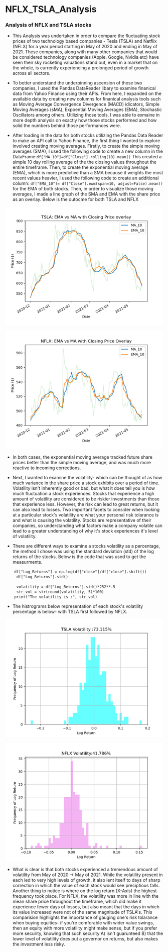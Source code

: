 # NFLX_TSLA_Analysis
### Analysis of NFLX and TSLA stocks


- This Analysis was undertaken in order to compare the fluctuating stock prices of two technology based companies - Tesla (TSLA) and Netflix (NFLX) for a year period starting in May of 2020 and ending in May of 2021.  These companies, along with many other companies that would be considered technology companies (Apple, Google, Nvidia etc) have seen their sky rocketing valuations stand out, even in a market that on the whole, is currently experiencing a prolonged period of growth across all sectors.  

- To better understand the underpinning ascension of these two companies, I used the Pandas DataReader libary to examine finanical data from Yahoo Finance using their APIs.  From here, I expanded on the available data by creating new columns for finanical analysis tools such as Moving Average Convergence Divergence (MACD) idicators, Simple Moving Averages (sMA), Expoential Moving Averages (EMA), Stochastic Oscillators among others.  Utilizing those tools, I was able to exmaine in more depth analysis on exactly how those stocks performed and how solid the numbers behind those performances were. 

- After loading in the data for both stocks utilizing the Pandas Data Reader to make an API call to Yahoo Finance, the first thing I wanted to explore involved creating moving averages.  Firstly, to create the simple moving averages (SMA), I used the following code to create a new column in the DataFrame:``` df["MA_10"]=df["Close"].rolling(10).mean() ``` This created a simple 10 day rolling average of the the closing values throughout the entire timeframe.  Then, to create the exponential moving average (EMA), which is more predictive than a SMA because it weights the most recent values heavier, I used the following code to create an additional column: ```df["EMA_10"]= df["Close"].ewm(span=10, adjust=False).mean() ``` for the EMA of both stocks.  Then, in order to visualize those moving averages, I made a line graph of the SMA and EMA with the share price as an overlay.  Below is the outocme for both TSLA and NFLX

![ALT_TEXT](https://github.com/Nickguild1993/NFLX_TSLA_Analysis/blob/main/Visuals/TSLA_EMA_MA.png)

![ALT_TEXT](https://github.com/Nickguild1993/NFLX_TSLA_Analysis/blob/main/Visuals/NFLX_EMA_MA.png)

- In both cases, the exponential moving average tracked future share prices better than the simple moving average, and was much more reactive to incoming corrections.


- Next, I wanted to examine the volatility- which can be thought of as how much variance in the share price a stock exhibits over a period of time.  Volatility isn't inherently good or bad, but what it does tell you is how much fluctuation a stock experiences.  Stocks that experience a high amount of volatility are considered to be riskier investments than those that experience less. However, the risk can lead to great returns, but it can also lead to losses.  Two important facets to consider when looking at a particular stock's volatility are what your personal risk tolarance is and what is causing the volatility.  Stocks are representative of their companies, so understanding what factors make a company volatile can lead to a greater understanding of why it's stock experiences it's level of volatility. 

- There are different ways to examine a stocks volatility as a percentage, the method I chose was using the standard deviation (std) of the log returns of the stocks. Below is the code that was used to get the measurments.

``` 
    df["Log_Returns"] = np.log(df["close"]/df["close"].shift())
     df["Log_Returns"].std()
     
     volatility = df["Log_Returns"].std()*252**.5
     str_vol = str(round(volatility, 5)*100)
    print("The volatility is :", str_vol)
```     
- The histrograms below representation of each stock's volatility percentage is below- with TSLA first followed by NFLX.


![ALT_TEXT](https://github.com/Nickguild1993/NFLX_TSLA_Analysis/blob/main/Visuals/TSLA_Volatility_Hist.png)

![ALT_TEXT](https://github.com/Nickguild1993/NFLX_TSLA_Analysis/blob/main/Visuals/NFLX_Volatility.png)

- What is clear is that both stocks experienced a tremendous amount of volatility from May of 2020 -> May of 2021.  While the volatility present in each led to very high levels of growth, it also lent itself to days of sharp correction in which the value of each stock would see preciptious falls.  Another thing to notice is where on the log return (X-Axis) the highest frequency took place.  For NFLX, the volatility was more in line with the mean share price throughout the timeframe, which did make it experience fewer days of losses, but also meant that the days in which its value increased were not of the same magnitude of TSLA's.  This comparision highlights the importance of gauging one's risk tolarance when buying equities- if you're comforable with wider value swings, then an equity with more volatility might make sense, but if you prefer more security, knowing that such security A) isn't guarunteed B) that the lower level of volatility does put a governor on returns, but also makes the investment less risky.
